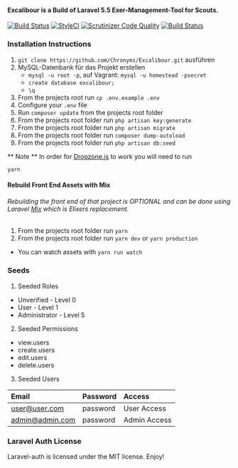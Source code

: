 #### Excalibour is a Build of Laravel 5.5 Exer-Management-Tool for Scouts.

[![Build Status](https://travis-ci.org/Chronyms/Excalibour.svg?branch=release)](https://travis-ci.org/Chronyms/Excalibour)
[![StyleCI](https://github.styleci.io/repos/116980577/shield?branch=V3)](https://github.styleci.io/repos/116980577)
[![Scrutinizer Code Quality](https://scrutinizer-ci.com/g/Chronyms/Excalibour/badges/quality-score.png?b=master)](https://scrutinizer-ci.com/g/Chronyms/Excalibour/?branch=master)
[![Build Status](https://scrutinizer-ci.com/g/Chronyms/Excalibour/badges/build.png?b=master)](https://scrutinizer-ci.com/g/Chronyms/Excalibour/build-status/master)

### Installation Instructions
1. `git clone https://github.com/Chronyms/Excalibour.git` ausführen
2. MySQL-Datenbank für das Projekt erstellen
    * ```mysql -u root -p```, auf Vagrant: ```mysql -u homestead -psecret```
    * ```create database excalibour;```
    * ```\q```
3. From the projects root run `cp .env.example .env`
4. Configure your `.env` file
5. Run `composer update` from the projects root folder
6. From the projects root folder run `php artisan key:generate`
7. From the projects root folder run `php artisan migrate`
8. From the projects root folder run `composer dump-autoload`
9. From the projects root folder run `php artisan db:seed`

** Note ** In order for [Dropzone.js](http://www.dropzonejs.com/#configuration) to work you will need to run
```
yarn
```

#### Rebuild Front End Assets with Mix

###### Rebuilding the front end of that project is OPTIONAL and can be done using Laravel [Mix](https://laravel.com/docs/5.5/mix) which is Elixers replacement.

1. From the projects root folder run `yarn`
2. From the projects root folder run `yarn dev` or `yarn production`
  * You can watch assets with `yarn run watch`


### Seeds
1. Seeded Roles
  * Unverified - Level 0
  * User  - Level 1
  * Administrator - Level 5

2. Seeded Permissions
  * view.users
  * create.users
  * edit.users
  * delete.users

3. Seeded Users

|Email|Password|Access|
|:------------|:------------|:------------|
|user@user.com|password|User Access|
|admin@admin.com|password|Admin Access|


### Laravel Auth License
Laravel-auth is licensed under the MIT license. Enjoy!